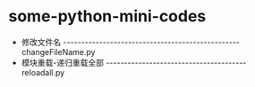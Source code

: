 # some-python-mini-codes
* 修改文件名 ------------------------------------------------- changeFileName.py
* 模块重载-递归重载全部 --------------------------------------- reloadall.py
